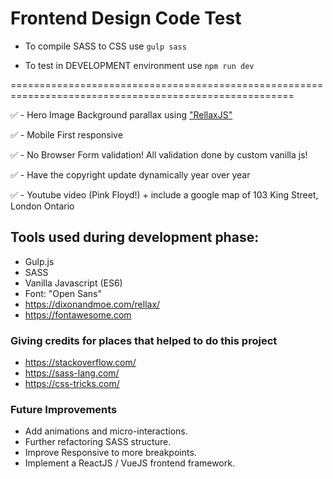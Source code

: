 # Frontend Design Code Test

- To compile SASS to CSS use `gulp sass`

- To test in DEVELOPMENT environment use `npm run dev`

=======================================================================================================

:white_check_mark: - Hero Image Background parallax using ["RellaxJS"](https://dixonandmoe.com/rellax/)

:white_check_mark: - Mobile First responsive

:white_check_mark: - No Browser Form validation! All validation done by custom vanilla js!

:white_check_mark: - Have the copyright update dynamically year over year

:white_check_mark: - Youtube video (Pink Floyd!) + include a google map of 103 King Street, London Ontario


  ## Tools used during development phase:
- Gulp.js
- SASS
- Vanilla Javascript (ES6)
- Font: "Open Sans"
- https://dixonandmoe.com/rellax/
- https://fontawesome.com​



### Giving credits for places that helped to do this project
- https://stackoverflow.com/
- https://sass-lang.com/
- https://css-tricks.com/


### Future Improvements
- Add animations and micro-interactions.
- Further refactoring SASS structure.
- Improve Responsive to more breakpoints.
- Implement a ReactJS / VueJS frontend framework.